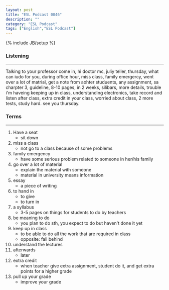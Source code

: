 ```yaml
---
layout: post
title: "ESL Podcast 0046"
description: ""
category: "ESL Podcast"
tags: ["English","ESL Podcast"]
---
```

{% include JB/setup %}

### Listening
-----
Talking to your professor
come in, hi doctor mc, juliy teller, thursday, what can iudo for you, during office hour, miss class, family emergercy, went over a lot of matrial, get a note from aohter studuents, any assignment, sa charpter 3, guideline, 8-10 pages, in 2 weeks, silibars, more details, trouble i'm haveing keeping up in class, understanding electronics, take record and listen after class, extra credit in your class, worried about class, 2 more tests, study hard. see you thursday. 



### Terms
--------
1. Have a seat
    * sit down
2. miss a class
    * not go to a class because of some problems
3. family emergency
    * have some serious problem related to someone in her/his family
4. go over a lot of material
    * explain the material with someone
    * material in university means information
5. essay
    * a piece of writing
6. to hand in
    * to give 
    * to turn in 
7. a syllabus
    * 3-5 pages on things for students to do by teachers
8. be meaning to do 
    * you plan to do sth, you expect to do but haven't done it yet
9. keep up in class
    * to be able to do all the work that are required in class
    * opposite: fall behind
10. understand the lectures
11. afterwards
    * later
12. extra credit
    * when teacher give extra assignment, student do it, and get extra points for a higher grade
13. pull up your grade
    * improve your grade

